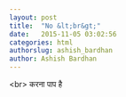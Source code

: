 ```yaml
---
layout: post
title:  "No &lt;br&gt;"
date:   2015-11-05 03:02:56
categories: html
authorslug: ashish_bardhan
author: Ashish Bardhan
---
```


&lt;br&gt; करना पाप है